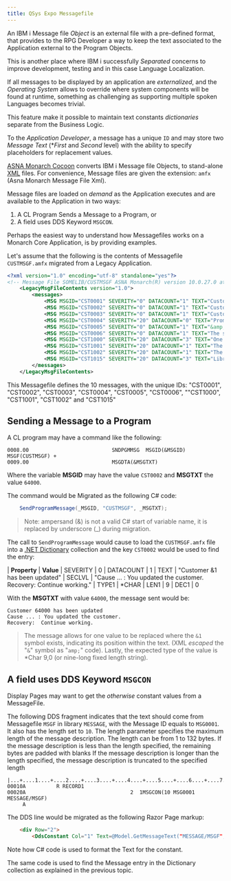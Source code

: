 ```yaml
---
title: QSys Expo Messagefile
---
```


An IBM i Message file *Object* is an external file with a pre-defined format, that provides to the RPG Developer a way to keep the text associated to the Application external to the Program Objects.

This is another place where IBM i successfully *Separated* concerns to improve development, testing and in this case Language Localization.

If all messages to be displayed by an application are *externalized*, and the *Operating System* allows to override where system components will be found at runtime, something as challenging as supporting multiple spoken Languages becomes trivial.

This feature make it possible to maintain text constants *dictionaries* separate from the Business Logic.

To the *Application Developer*, a message has a unique `ID` and may store two *Message Text* (**First* and *Second* level) with the ability to specify placeholders for replacement values.

[ASNA Monarch Cocoon](https://asna.com/us/products/monarch) converts IBM i Message file Objects, to stand-alone [XML](https://en.wikipedia.org/wiki/XML) files. For convenience, Message files are given the extension: `amfx` (Asna Monarch Message File Xml).

Message files are loaded on *demand* as the Application executes and are available to the Application in two ways:

1. A CL Program Sends a Message to a Program, or
2. A field uses DDS Keyword `MSGCON`. 

Perhaps the easiest way to understand how Messagefiles works on a Monarch Core Application, is by providing examples.

Let's assume that the following is the contents of Messagefile `CUSTMSGF.amfx` migrated from a Legacy Application. 

```xml
<?xml version="1.0" encoding="utf-8" standalone="yes"?>
<!-- Message File SOMELIB/CUSTMSGF ASNA Monarch(R) version 10.0.27.0 at 1/27/2021 -->
    <LegacyMsgFileContents version="1.0">
        <messages>
            <MSG MSGID="CST0001" SEVERITY="0" DATACOUNT="1" TEXT="Customer &amp;1 has been added" SECLVL="" TYPE1="*CHAR" LEN1="9" DEC1="0" />
            <MSG MSGID="CST0002" SEVERITY="0" DATACOUNT="1" TEXT="Customer &amp;1 has been updated" SECLVL="Cause ... : You updated the customer. Recovery:  Continue working." TYPE1="*CHAR" LEN1="9" DEC1="0" />
            <MSG MSGID="CST0003" SEVERITY="0" DATACOUNT="1" TEXT="Customer &amp;1 has been deleted" SECLVL="" TYPE1="*CHAR" LEN1="9" DEC1="0" />
            <MSG MSGID="CST0004" SEVERITY="20" DATACOUNT="0" TEXT="Prompting is available for State and Status only." SECLVL="" />
            <MSG MSGID="CST0005" SEVERITY="0" DATACOUNT="1" TEXT="&amp;1 customer(s) were submitted to batch for processing." SECLVL="" TYPE1="*CHAR" LEN1="3" DEC1="0" />
            <MSG MSGID="CST0006" SEVERITY="0" DATACOUNT="1" TEXT="The sales report has been printed." SECLVL="" TYPE1="*DEC" LEN1="7" DEC1="0" />
            <MSG MSGID="CST1000" SEVERITY="20" DATACOUNT="3" TEXT="One Thousand is &amp;1 and One Hundred is &amp;2 which is spelled &amp;3" SECLVL="And here &amp;1 is the same &amp;3" TYPE1="*CHAR" LEN1="10" DEC1="0" TYPE2="*DEC" LEN2="9" DEC2="2" TYPE3="*CHAR" LEN3="50" DEC3="0" />
            <MSG MSGID="CST1001" SEVERITY="20" DATACOUNT="1" TEXT="The &amp;1 cannot be blank." SECLVL="" TYPE1="*CHAR" LEN1="25" DEC1="0" />
            <MSG MSGID="CST1002" SEVERITY="20" DATACOUNT="1" TEXT="The &amp;1 cannot be blank.  Press F4 to prompt." SECLVL="" TYPE1="*CHAR" LEN1="20" DEC1="0" />
            <MSG MSGID="CST1015" SEVERITY="20" DATACOUNT="3" TEXT="Library &amp;1 is not accessible." SECLVL="The system returned an error &amp;2 when trying to execute &amp;3 on library &amp;1." TYPE1="*CHAR" LEN1="10" DEC1="0" TYPE2="*CHAR" LEN2="7" DEC2="0" TYPE3="*CHAR" LEN3="20" DEC3="0" />
        </messages>
    </LegacyMsgFileContents>
```

This Messagefile defines the 10 messages, with the unique IDs: "CST0001", "CST0002", "CST0003", "CST0004", "CST0005", "CST0006", ""CST1000", "CST1001", "CST1002" and "CST1015"

## Sending a Message to a Program

A CL program may have a command like the following:

```
0008.00                           SNDPGMMSG  MSGID(&MSGID) MSGF(CUSTMSGF) +
0009.00                           MSGDTA(&MSGTXT)
```

Where the variable **MSGID** may have the value `CST0002` and **MSGTXT** the value `64000`.

The command would be Migrated as the following C# code:

```cs
    SendProgramMessage(_MSGID, "CUSTMSGF", _MSGTXT);
```

> Note: ampersand (&) is not a valid C# start of variable name, it is replaced by underscore (_) during migration.

The call to `SendProgramMessage` would cause to load the `CUSTMSGF.amfx` file into a [.NET Dictionary](https://docs.microsoft.com/en-us/dotnet/api/system.collections.generic.dictionary-2?view=net-5.0) collection and the key `CST0002` would be used to find the entry:

| **Property**  | **Value**
| SEVERITY  | 0 
| DATACOUNT | 1
| TEXT      | "Customer &amp;1 has been updated"
| SECLVL    | "Cause ... : You updated the customer. Recovery:  Continue working."
| TYPE1     | *CHAR 
| LEN1      | 9
| DEC1      | 0

With the **MSGTXT** with value `64000`, the message sent would be:

~~~
Customer 64000 has been updated
Cause ... : You updated the customer.
Recovery:  Continue working.
~~~

> The message allows for one value to be replaced where the `&1` symbol exists, indicating its position within the text. (XML *escaped* the "`&`" symbol  as "`amp;`" code). Lastly, the expected type of the value is *Char 9,0 (or nine-long fixed length string).

## A field uses DDS Keyword `MSGCON`

Display Pages may want to get the *otherwise* constant values from a MessageFile.

The following DDS fragment indicates that the text should come from Messagefile `MSGF` in library `MESSAGE`, with the Message ID equals to `MSG0001`. 
It also has the length set to `10`. The length parameter specifies the maximum length of the message description. The length can be from 1 to 132 bytes. If the message description is less than the length specified, the remaining bytes are padded with blanks  If the message description is longer than the length specified, the message description is truncated to the specified length

```
|...+....1....+....2....+....3....+....4....+....5....+....6....+....7....+....8
00010A          R RECORD1
00020A                                  2  1MSGCON(10 MSG0001 MESSAGE/MSGF)
     A
```

The DDS line would be migrated as the following Razor Page markup:

```html
    <div Row="2">
        <DdsConstant Col="1" Text=@Model.GetMessageText("MESSAGE/MSGF", "MSG0001", 10) />
```
 
Note how C# code is used to format the Text for the constant. 

The same code is used to find the Message entry in the Dictionary collection as explained in the previous topic.
